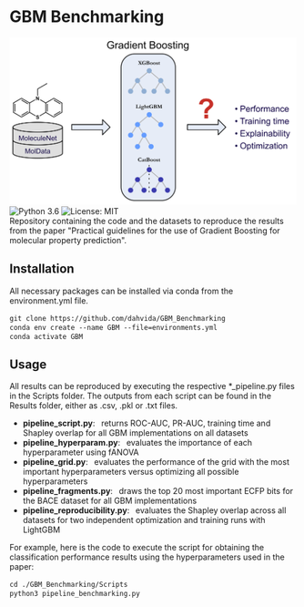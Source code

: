 # GBM Benchmarking  
![Alt text](/Pictures/graphical_abstract.png)
![Python 3.6](https://img.shields.io/badge/python-3.7%20%7C%203.8-brightgreen)
![License: MIT](https://img.shields.io/badge/License-MIT-yellow.svg)  
Repository containing the code and the datasets to reproduce the results from the paper "Practical guidelines for the use of Gradient Boosting for molecular property prediction".  

## Installation  
All necessary packages can be installed via conda from the environment.yml file.  
```
git clone https://github.com/dahvida/GBM_Benchmarking
conda env create --name GBM --file=environments.yml
conda activate GBM
```

## Usage
All results can be reproduced by executing the respective *_pipeline.py files in the Scripts folder. The outputs from each script can be found in the Results folder, either as .csv, .pkl or .txt files.  
- **pipeline_script.py**: &ensp;returns ROC-AUC, PR-AUC, training time and Shapley overlap for all GBM implementations on all datasets  
- **pipeline_hyperparam.py**: &ensp;evaluates the importance of each hyperparameter using fANOVA  
- **pipeline_grid.py**: &ensp;evaluates the performance of the grid with the most important hyperparameters versus optimizing all possible hyperparameters  
- **pipeline_fragments.py**: &ensp;draws the top 20 most important ECFP bits for the BACE dataset for all GBM implementations  
- **pipeline_reproducibility.py**: &ensp;evaluates the Shapley overlap across all datasets for two independent optimization and training runs with LightGBM  

For example, here is the code to execute the script for obtaining the classification performance results using the hyperparameters used in the paper:  
```
cd ./GBM_Benchmarking/Scripts
python3 pipeline_benchmarking.py
```


